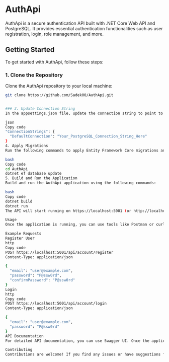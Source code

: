 # AuthApi

AuthApi is a secure authentication API built with .NET Core Web API and PostgreSQL. It provides essential authentication functionalities such as user registration, login, role management, and more.

## Getting Started

To get started with AuthApi, follow these steps:

### 1. Clone the Repository

Clone the AuthApi repository to your local machine:

```bash
git clone https://github.com/Sadek00/AuthApi.git


### 3. Update Connection String
In the appsettings.json file, update the connection string to point to your PostgreSQL database:

json
Copy code
"ConnectionStrings": {
  "DefaultConnection": "Your_PostgreSQL_Connection_String_Here"
}
4. Apply Migrations
Run the following commands to apply Entity Framework Core migrations and create the necessary database schema:

bash
Copy code
cd AuthApi
dotnet ef database update
5. Build and Run the Application
Build and run the AuthApi application using the following commands:

bash
Copy code
dotnet build
dotnet run
The API will start running on https://localhost:5001 (or http://localhost:5000).

Usage
Once the application is running, you can use tools like Postman or curl to interact with the API endpoints for user registration, login, role management, etc.

Example Requests
Register User
http
Copy code
POST https://localhost:5001/api/account/register
Content-Type: application/json

{
  "email": "user@example.com",
  "password": "P@ssw0rd",
  "confirmPassword": "P@ssw0rd"
}
Login
http
Copy code
POST https://localhost:5001/api/account/login
Content-Type: application/json

{
  "email": "user@example.com",
  "password": "P@ssw0rd"
}
API Documentation
For detailed API documentation, you can use Swagger UI. Once the application is running, navigate to https://localhost:5001/swagger to explore and interact with the API endpoints.

Contributing
Contributions are welcome! If you find any issues or have suggestions for improvements, please open an issue or submit a pull request.
